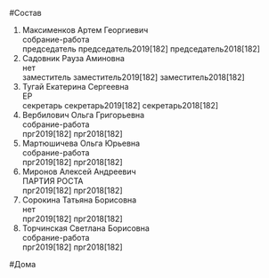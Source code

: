 #Состав  
1. Максименков Артем Георгиевич  
    собрание-работа  
    председатель председатель2019[182] председатель2018[182]  
2. Садовник Рауза Аминовна  
    нет  
    заместитель заместитель2019[182] заместитель2018[182]  
3. Тугай Екатерина Сергеевна  
    ЕР  
    секретарь секретарь2019[182] секретарь2018[182]  
4. Вербилович Ольга Григорьевна  
    собрание-работа  
    прг2019[182] прг2018[182]  
5. Мартюшичева Ольга Юрьевна  
    собрание-работа  
    прг2019[182] прг2018[182]  
6. Миронов Алексей Андреевич  
    ПАРТИЯ РОСТА  
    прг2019[182] прг2018[182]  
7. Сорокина Татьяна Борисовна  
    нет  
    прг2019[182] прг2018[182]  
8. Торчинская Светлана Борисовна  
    собрание-работа  
    прг2019[182] прг2018[182]  
  
#Дома  
  
